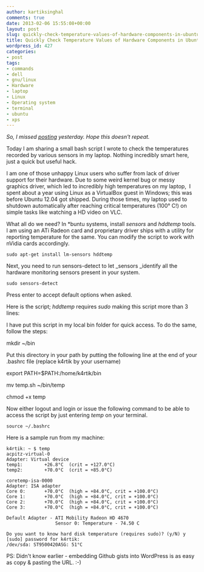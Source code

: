 ```yaml
---
author: kartiksinghal
comments: true
date: 2013-02-06 15:55:08+00:00
layout: post
slug: quickly-check-temperature-values-of-hardware-components-in-ubuntu
title: Quickly Check Temperature Values of Hardware Components in Ubuntu
wordpress_id: 427
categories:
- post
tags:
- commands
- dell
- gnu/linux
- Hardware
- laptop
- Linux
- Operating system
- terminal
- ubuntu
- xps
---
```


_So, I missed [posting](http://k4rtik.wordpress.com/2013/02/01/28-days-challenge/) yesterday. Hope this doesn't repeat._

Today I am sharing a small bash script I wrote to check the temperatures recorded by various sensors in my laptop. Nothing incredibly smart here, just a quick but useful hack.

I am one of those unhappy Linux users who suffer from lack of driver support for their hardware. Due to some weird kernel bug or messy graphics driver, which led to incredibly high temperatures on my laptop,  I spent about a year using Linux as a VirtualBox guest in Windows; this was before Ubuntu 12.04 got shipped. During those times, my laptop used to shutdown automatically after reaching critical temperatures (100° C!) on simple tasks like watching a HD video on VLC.

What all do we need? In *buntu systems, install _sensors_ and _hddtemp_ tools. I am using an ATi Radeon card and proprietary driver ships with a utility for reporting temperature for the same. You can modify the script to work with nVidia cards accordingly.

    
    sudo apt-get install lm-sensors hddtemp


Next, you need to run sensors-detect to let _sensors _identify all the hardware monitoring sensors present in your system.

    
    sudo sensors-detect


Press enter to accept default options when asked.

Here is the script; _hddtemp_ requires _sudo_ making this script more than 3 lines:

<script src="https://gist.github.com/k4rtik/2518975.js"></script>

I have put this script in my local bin folder for quick access. To do the same, follow the steps:

mkdir ~/bin

Put this directory in your path by putting the following line at the end of your .bashrc file (replace k4rtik by your username)

export PATH=$PATH:/home/k4rtik/bin

mv temp.sh ~/bin/temp

chmod +x temp

Now either logout and login or issue the following command to be able to access the script by just entering _temp_ on your terminal.

    
    source ~/.bashrc


Here is a sample run from my machine:

    
    k4rtik: ~ $ temp
    acpitz-virtual-0
    Adapter: Virtual device
    temp1:        +26.8°C  (crit = +127.0°C)
    temp2:        +70.0°C  (crit = +85.0°C)
    
    coretemp-isa-0000
    Adapter: ISA adapter
    Core 0:       +70.0°C  (high = +84.0°C, crit = +100.0°C)
    Core 1:       +70.0°C  (high = +84.0°C, crit = +100.0°C)
    Core 2:       +70.0°C  (high = +84.0°C, crit = +100.0°C)
    Core 3:       +70.0°C  (high = +84.0°C, crit = +100.0°C)
    
    Default Adapter - ATI Mobility Radeon HD 4670
                      Sensor 0: Temperature - 74.50 C
    
    Do you want to know hard disk temperature (requires sudo)? (y/N) y
    [sudo] password for k4rtik: 
    /dev/sda: ST9500420ASG: 51°C


PS: Didn't know earlier - embedding Github gists into WordPress is as easy as copy & pasting the URL. :-)
